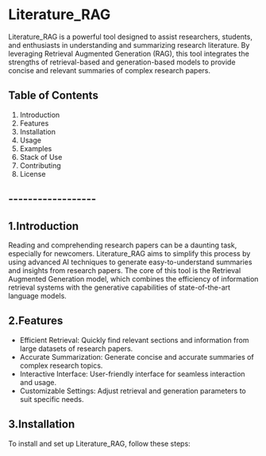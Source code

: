 # Literature_RAG
Literature_RAG is a powerful tool designed to assist researchers, students, and enthusiasts in understanding and summarizing research literature. By leveraging Retrieval Augmented Generation (RAG), this tool integrates the strengths of retrieval-based and generation-based models to provide concise and relevant summaries of complex research papers.

## Table of Contents
1. Introduction
2. Features
3. Installation
4. Usage
5. Examples
6. Stack of Use
7. Contributing
8. License

## ------------------
## 1.Introduction
Reading and comprehending research papers can be a daunting task, especially for newcomers. Literature_RAG aims to simplify this process by using advanced AI techniques to generate easy-to-understand summaries and insights from research papers. The core of this tool is the Retrieval Augmented Generation model, which combines the efficiency of information retrieval systems with the generative capabilities of state-of-the-art language models.

## 2.Features
- Efficient Retrieval: Quickly find relevant sections and information from large datasets of research papers.
- Accurate Summarization: Generate concise and accurate summaries of complex research topics.
- Interactive Interface: User-friendly interface for seamless interaction and usage.
- Customizable Settings: Adjust retrieval and generation parameters to suit specific needs.

## 3.Installation
To install and set up Literature_RAG, follow these steps:
